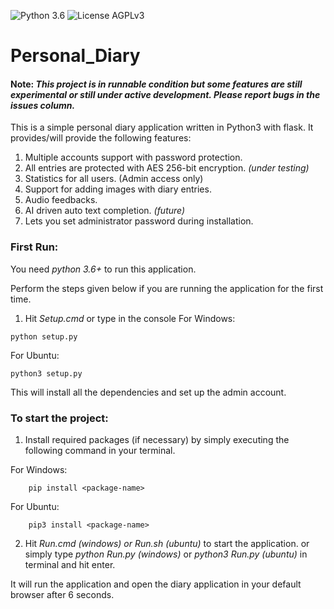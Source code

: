 ![Python 3.6](https://img.shields.io/badge/python-3.6-green.svg?style=plastic)
![License AGPLv3](https://img.shields.io/badge/license-AGPLv3-green.svg?style=plastic)
# Personal_Diary

#### Note: _This project is in runnable condition but some features are still experimental or still under active development. Please report bugs in the issues column._

This is a simple personal diary application written in Python3 with flask.
It provides/will provide the following features:
1. Multiple accounts support with password protection.
2. All entries are protected with AES 256-bit encryption. _(under testing)_
3. Statistics for all users. (Admin access only)
4. Support for adding images with diary entries.
5. Audio feedbacks.
6. AI driven auto text completion. _(future)_
7. Lets you set administrator password during installation.

### First Run:

You need _python 3.6+_ to run this application.

Perform the steps given below if you are running the application for the first time.
1. Hit _Setup.cmd_ or type in the console
  For Windows:
```
python setup.py
```
  For Ubuntu:
 ```
 python3 setup.py
 ```
 This will install all the dependencies and set up the admin account.
 
### To start the project:
1. Install required packages (if necessary) by simply executing the following command in your terminal.
   
  For Windows:
```
    pip install <package-name>
```
  For Ubuntu:
```
    pip3 install <package-name>
```

2. Hit *Run.cmd (windows) or Run.sh (ubuntu)* to start the application.
    or simply type *python Run.py (windows)* or *python3 Run.py (ubuntu)* in terminal and hit enter.
    
 It will run the application and open the diary application in your default browser after 6 seconds.
